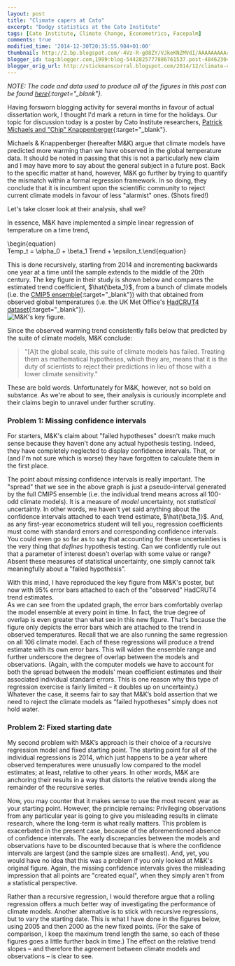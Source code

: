 ```yaml
---
layout: post
title: "Climate capers at Cato"
excerpt: "Dodgy statistics at the Cato Institute"
tags: [Cato Institute, Climate Change, Econometrics, Facepalm]
comments: true
modified_time: '2014-12-30T20:35:55.984+01:00'
thumbnail: http://2.bp.blogspot.com/-4Vz-R-g08ZY/VJkeKNZMVdI/AAAAAAAAArk/rGNZ3CnmNfg/s72-c/knappenberger%26michaels2014.png
blogger_id: tag:blogger.com,1999:blog-5442825777886761537.post-4846230485522351004
blogger_orig_url: http://stickmanscorral.blogspot.com/2014/12/climate-capers-at-cato.html
---
```


*NOTE: The code and data used to produce all of the figures in this post can be found [here](https://github.com/grantmcdermott/cmip5-models){:target="_blank"}.*

Having forsworn blogging activity for several months in favour of actual dissertation work, I thought I'd mark a return in time for the holidays. Our topic for discussion today is a poster by Cato Institute researchers, [Patrick Michaels and "Chip" Knappenberger](http://www.cato.org/blog/agu-2014-quantifying-lack-consistency-between-climate-model-projections-observations-evolution){:target="_blank"}.

Michaels & Knappenberger (hereafter M&K) argue that climate models have predicted more warming than we have observed in the global temperature data. It should be noted in passing that this is not a particularly new claim and I may have more to say about the general subject in a future post. Back to the specific matter at hand, however, M&K go further by trying to quantify the mismatch within a formal regression framework. In so doing, they conclude that it is incumbent upon the scientific community to reject current climate models in favour of less "alarmist" ones. (Shots fired!)

Let's take closer look at their analysis, shall we?

In essence, M&K have implemented a simple linear regression of temperature on a time trend,

\begin{equation}<br />Temp_t = \alpha_0 + \beta_1 Trend + \epsilon_t.\end{equation}

This is done recursively, starting from 2014 and incrementing backwards one year at a time until the sample extends to the middle of the 20th century. The key figure in their study is shown below and compares the estimated trend coefficient, $\hat{\beta_1}$, from a bunch of climate models (i.e. the [CMIP5 ensemble](http://cmip-pcmdi.llnl.gov/cmip5/){:target="_blank"}) with that obtained from observed global temperatures (i.e. the UK Met Office's [HadCRUT4 dataset](http://www.metoffice.gov.uk/hadobs/hadcrut4/data/current/download.html){:target="_blank"}).
<img src="http://2.bp.blogspot.com/-4Vz-R-g08ZY/VJkeKNZMVdI/AAAAAAAAArk/rGNZ3CnmNfg/s1600/knappenberger%26michaels2014.png" title="" alt="M&K's key figure." style="display: block; margin: auto;" />

Since the observed warming trend consistently falls below that predicted by the suite of climate models, M&K conclude:

> "[A]t the global scale, this suite of climate models has failed.  Treating them as mathematical hypotheses, which they are, means that it is the duty of scientists to reject their predictions in lieu of those with a lower climate sensitivity."

These are bold words. Unfortunately for M&K, however, not so bold on substance. As we're about to see, their analysis is curiously incomplete and their claims begin to unravel under further scrutiny.

### Problem 1: Missing confidence intervals

For starters, M&K's claim about "failed hypotheses" doesn't make much sense because they haven’t done any actual hypothesis testing. Indeed, they have completely neglected to display confidence intervals. That, or (and I'm not sure which is worse) they have forgotten to calculate them in the first place.

The point about missing confidence intervals is really important. The "spread" that we see in the above graph is just a pseudo-interval generated by the full CMIP5 ensemble (i.e. the individual trend means across all 100-odd climate models). It is a measure of *model* uncertainty, not *statistical* uncertainty. In other words, we haven't yet said anything about the confidence intervals attached to each trend estimate, $\hat{\beta_1}$. And, as any first-year econometrics student will tell you, regression coefficients must come with standard errors and corresponding confidence intervals. You could even go so far as to say that accounting for these uncertainties is the very thing that *defines* hypothesis testing. Can we confidently rule out that a parameter of interest doesn't overlap with some value or range? Absent these measures of statistical uncertainty, one simply cannot talk meaningfully about a "failed hypothesis".

With this mind, I have reproduced the key figure from M&K's poster, but now with 95% error bars attached to each of the "observed" HadCRUT4 trend estimates.
<img src="https://raw.githubusercontent.com/grantmcdermott/cmip5-models/master/modelsVSobs_files/figure-html/unnamed-chunk-7-1.png" title="" alt="" style="display: block; margin: auto;" />
As we can see from the updated graph, the error bars comfortably overlap the model ensemble at every point in time. In fact, the true degree of overlap is even greater than what see in this new figure. That's because the figure only depicts the error bars which are attached to the trend in observed temperatures. Recall that we are also running the same regression on all 106 climate model. Each of these regressions will produce a trend estimate with its own error bars. This will widen the ensemble range and further underscore the degree of overlap between the models and observations. (Again, with the computer models we have to account for both the spread between the models’ mean coefficient estimates and their associated individual standard errors. This is one reason why this type of regression exercise is fairly limited – it doubles up on uncertainty.) Whatever the case, it seems fair to say that M&K’s bold assertion that we need to reject the climate models as “failed hypotheses” simply does not hold water.

### Problem 2: Fixed starting date

My second problem with M&K’s approach is their choice of a recursive regression model and fixed starting point. The starting point for all of the individual regressions is 2014, which just happens to be a year where observed temperatures were unusually low compared to the model estimates; at least, relative to other years. In other words, M&K are anchoring their results in a way that distorts the relative trends along the remainder of the recursive series.

Now, you may counter that it makes sense to use the most recent year as your starting point. However, the principle remains: Privileging observations from any particular year is going to give you misleading results in climate research, where the long-term is what really matters. This problem is exacerbated in the present case, because of the aforementioned absence of confidence intervals. The early discrepancies between the models and observations have to be discounted because that is where the confidence intervals are largest (and the sample sizes are smallest). And, yet, you would have no idea that this was a problem if you only looked at M&K's original figure. Again, the missing confidence intervals gives the misleading impression that all points are "created equal", when they simply aren't from a statistical perspective.

Rather than a recursive regression, I would therefore argue that a rolling regression offers a much better way of investigating the performance of climate models. Another alternative is to stick with recursive regressions, but to vary the starting date. This is what I have done in the figures below, using 2005 and then 2000 as the new fixed points. (For the sake of comparison, I keep the maximum trend length the same, so each of these figures goes a little further back in time.) The effect on the relative trend slopes – and therefore the agreement between climate models and observations – is clear to see.
<img src="https://raw.githubusercontent.com/grantmcdermott/cmip5-models/master/modelsVSobs_files/figure-html/unnamed-chunk-8-1.png" title="" alt="" style="display: block; margin: auto;" />
<img src="https://raw.githubusercontent.com/grantmcdermott/cmip5-models/master/modelsVSobs_files/figure-html/unnamed-chunk-8-2.png" title="" alt="" style="display: block; margin: auto;" />
